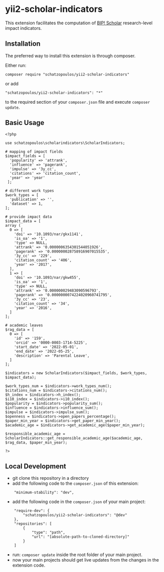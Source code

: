 # yii2-scholar-indicators
This extension facilitates the computation of [BIP! Scholar](https://bip.imis.athena-innovation.gr/scholar/profile) research-level impact indicators.

## Installation
The preferred way to install this extension is through composer.

Either run:
```
composer require "schatzopoulos/yii2-scholar-indicators"
```
or add
```
"schatzopoulos/yii2-scholar-indicators": "*"
```
to the required section of your `composer.json` file and execute `composer update`.

## Basic Usage
```
<?php

use schatzopoulos\scholarindicators\ScholarIndicators;

# mapping of impact fields
$impact_fields = [
  'popularity' => 'attrank',
  'influence' => 'pagerank',
  'impulse' => '3y_cc',
  'citations' => 'citation_count',
  'year' => 'year'
 ];

# different work types
$work_types = [
  'publication' => '',
  'dataset' => 1,
];

# provide impact data 
$impact_data = [
array (
  0 => [
    'doi' => '10.1093/nar/gkx1141',
    'is_oa' => '1',
    'type' => NULL,
    'attrank' => '0.0000006354301544051926',
    'pagerank' => '0.000000028758916907015535',
    '3y_cc' => '229',
    'citation_count' => '406',
    'year' => '2017',
  ],
  1 => [
    'doi' => '10.1093/nar/gkw455',
    'is_oa' => '1',
    'type' => NULL,
    'attrank' => '0.000000029483090596793',
    'pagerank' => '0.0000000074224020960741795',
    '3y_cc' => '23',
    'citation_count' => '34',
    'year' => '2016',
  ]
];

# academic leaves 
$rag_data = [
  0 => [
    'id' => '159',
    'orcid' => '0000-0003-1714-5225',
    'start_date' => '2022-05-01',
    'end_date' => '2022-05-25',
    'description' => 'Parental Leave',
  ]
];

$indicators = new ScholarIndicators($impact_fields, $work_types, $impact_data);

$work_types_num = $indicators->work_types_num();
$citations_num = $indicators->citations_num();
$h_index = $indicators->h_index();
$i10_index = $indicators->i10_index();
$popularity = $indicators->popularity_sum();
$influence = $indicators->influence_sum();
$impulse = $indicators->impulse_sum();
$openness = $indicators->open_papers_percentage();
$paper_min_year = $indicators->get_paper_min_year();
$academic_age = $indicators->get_academic_age($paper_min_year);

$responsible_academic_age = ScholarIndicators::get_responsible_academic_age($academic_age, $rag_data, $paper_min_year);

?>
```

## Local Development
* git clone this repository in a directory
* add the following code to the `composer.json` of this extension:
```
    "minimum-stability": "dev",
```
* add the following code in the `composer.json` of your main project:
```
    "require-dev": {
        "schatzopoulos/yii2-scholar-indicators": "@dev"
    },
    "repositories": [
        {
            "type": "path",
            "url": "[absolute-path-to-cloned-directory]"
        }
    ]
 ```
 * run:
 ``
 composer update
``
inside the root folder of your main project.
* now your main projects should get live updates from the changes in the extension code. 
